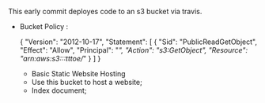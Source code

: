 This early commit deployes code to an s3 bucket via travis.

* Bucket Policy : 

  {
      "Version": "2012-10-17",
      "Statement": [
          {
              "Sid": "PublicReadGetObject",
              "Effect": "Allow",
              "Principal": "*",
              "Action": "s3:GetObject",
              "Resource": "arn:aws:s3:::tttoe/*"
          }
      ]
  }

  * Basic Static Website Hosting  
  - Use this bucket to host a website;
  - Index document;